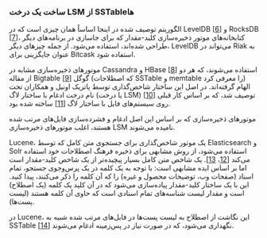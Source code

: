 ### ساخت یک درخت LSM از SSTable‌ها

الگوریتم توصیف شده در اینجا اساساً همان چیزی است که در LevelDB [[6](ch03.html#LevelDB2014)] و RocksDB [[7](ch03.html#Borthakur2013uc)]، کتابخانه‌های موتور ذخیره‌سازی کلید-مقدار که برای جاسازی در برنامه‌های دیگر طراحی شده‌اند، استفاده می‌شود. از جمله چیزهای دیگر، LevelDB می‌تواند در Riak به عنوان جایگزینی برای Bitcask استفاده شود.

موتورهای ذخیره‌سازی مشابه در Cassandra و HBase [[8](ch03.html#Bertozzi2012wu)] استفاده می‌شوند، که هر دو از مقاله Bigtable گوگل [[9](ch03.html#Chang2006ta_ch3)] (که اصطلاحات SSTable و memtable را معرفی کرد) الهام گرفته‌اند. در اصل این ساختار شاخص‌گذاری توسط پاتریک اونیل و همکاران تحت نام درخت ادغام با ساختار لاگ (یا درخت LSM) [[10](ch03.html#ONeil1996iq)] توصیف شد، که بر اساس کار قبلی روی سیستم‌های فایل با ساختار لاگ [[11](ch03.html#Rosenblum1992dr)] ساخته شده بود.

موتورهای ذخیره‌سازی که بر اساس این اصل ادغام و فشرده‌سازی فایل‌های مرتب شده هستند، اغلب موتورهای ذخیره‌سازی LSM نامیده می‌شوند.

Lucene، یک موتور شاخص‌گذاری برای جستجوی متن کامل که توسط Elasticsearch و Solr استفاده می‌شود، از روش مشابهی برای ذخیره فرهنگ اصطلاحات خود استفاده می‌کند [[12](ch03.html#Grand2013ws)، [13](ch03.html#Kandepet2011uy)]. یک شاخص متن کامل بسیار پیچیده‌تر از یک شاخص کلید-مقدار است اما بر اساس ایده مشابهی است: با توجه به یک کلمه در یک پرس‌وجوی جستجو، تمام اسناد (صفحات وب، توضیحات محصول و غیره) را که آن کلمه را ذکر می‌کنند، پیدا کنید. این با یک ساختار کلید-مقدار پیاده‌سازی می‌شود که در آن کلید یک کلمه (یک اصطلاح) است و مقدار لیست شناسه‌های تمام اسنادی است که حاوی آن کلمه هستند (لیست پست‌ها).

در Lucene، این نگاشت از اصطلاح به لیست پست‌ها در فایل‌های مرتب شده شبیه به SSTable نگهداری می‌شود، که در صورت نیاز در پس‌زمینه ادغام می‌شوند [[14](ch03.html#McCandless2011vt)]. 